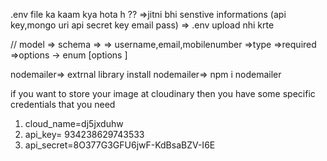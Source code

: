 .env file ka kaam kya hota h ??
=>jitni bhi senstive informations (api key,mongo uri api secret key email pass)
=> .env upload nhi krte

// model => schema =>
=> username,email,mobilenumber
=>type
=>required
=>options -> enum [options ]


nodemailer=> extrnal library
install nodemailer=> npm i nodemailer


if you want to store your image at cloudinary then you have some specific credentials 
that you need
1. cloud_name=dj5jxduhw
2. api_key= 934238629743533
3. api_secret=8O377G3GFU6jwF-KdBsaBZV-I6E